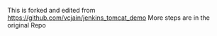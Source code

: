 This is forked and edited from https://github.com/vcjain/jenkins_tomcat_demo
More steps are in the original Repo

